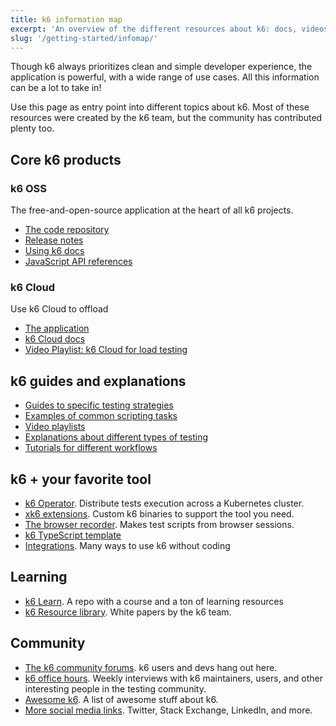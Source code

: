 ```yaml
---
title: k6 information map
excerpt: 'An overview of the different resources about k6: docs, videos, repos, test servers, and beyond'
slug: '/getting-started/infomap/'
---
```


Though k6 always prioritizes clean and simple developer experience, the application is powerful, with a wide range of use cases.
All this information can be a lot to take in!

Use this page as entry point into different topics about k6.
Most of these resources were created by the k6 team, but the community has contributed plenty too.

## Core k6 products

### k6 OSS

The free-and-open-source application at the heart of all k6 projects.

- [The code repository](https://github.com/grafana/k6)
- [Release notes](https://github.com/grafana/k6/releases)
- [Using k6 docs](/using-k6)
- [JavaScript API references](/javascript-api)

### k6 Cloud

Use k6 Cloud to offload

- [The application](https://k6.io/cloud/)
- [k6 Cloud docs](/cloud)
- [Video Playlist: k6 Cloud for load testing](https://www.youtube.com/watch?v=ncxCIuo5tUU&list=PLJdv3RhAQXNGkRCp7Q0k77n5jif4qjz2o)


## k6 guides and explanations

- [Guides to specific testing strategies](/testing-guides)
- [Examples of common scripting tasks](/examples)
- [Video playlists](https://www.youtube.com/c/k6test/playlists)
- [Explanations about different types of testing](/test-types/introduction/)
- [Tutorials for different workflows](https://k6.io/blog/topics/tutorials/)

## k6 + your favorite tool


- [k6 Operator](https://github.com/grafana/k6-operator). Distribute tests execution across a Kubernetes cluster.
- [xk6 extensions](/extensions). Custom k6 binaries to support the tool you need.
- [The browser recorder](/test-authoring/recording-a-session/browser-recorder/). Makes test scripts from browser sessions.
- [k6 TypeScript template](https://github.com/grafana/k6-template-typescript)
- [Integrations](/integrations/). Many ways to use k6 without coding

## Learning

- [k6 Learn](https://github.com/grafana/k6-learn). A repo with a course and a ton of learning resources
- [k6 Resource library](https://k6.io/resource-library/). White papers by the k6 team.

## Community

- [The k6 community forums](https://community.k6.io/). k6 users and devs hang out here.
- [k6 office hours](https://www.youtube.com/playlist?list=PLJdv3RhAQXNE1TFXn2pp9h_Ul1q_kJrEZ). Weekly interviews with k6 maintainers, users, and other interesting people in the testing community.
- [Awesome k6](https://github.com/grafana/awesome-k6). A list of awesome stuff about k6.
- [More social media links](https://k6.io/community/). Twitter, Stack Exchange, LinkedIn, and more.
